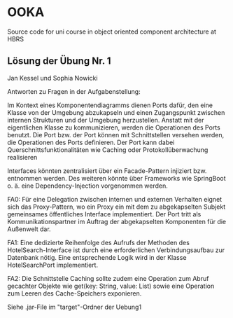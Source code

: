 # OOKA
Source code for uni course in object oriented component architecture at HBRS
## Lösung der Übung Nr. 1
Jan Kessel und Sophia Nowicki

Antworten zu Fragen in der Aufgabenstellung:

Im Kontext eines Komponentendiagramms dienen Ports dafür, den eine Klasse von der Umgebung abzukapseln und einen Zugangspunkt zwischen internen Strukturen und der Umgebung herzustellen. Anstatt mit der eigentlichen Klasse zu kommunizieren, werden die Operationen des Ports benutzt.
Die Port bzw. der Port können mit Schnittstellen versehen werden, die Operationen des Ports definieren.
Der Port kann dabei Querschnittsfunktionalitäten wie Caching oder Protokollüberwachung realisieren

Interfaces könnten zentralisiert über ein Facade-Pattern injiziert bzw. entnommen werden. Des weiteren könnte über Frameworks wie SpringBoot o. ä. eine Dependency-Injection vorgenommen werden.

FA0: Für eine Delegation zwischen internen und externen Verhalten eignet sich das Proxy-Pattern, wo ein Proxy ein mit dem zu abgekapselten Subjekt gemeinsames öffentliches Interface implementiert. Der Port tritt als Kommunikationspartner im Auftrag der abgekapselten Komponenten für die Außenwelt dar.

FA1: Eine dedizierte Reihenfolge des Aufrufs der Methoden des HotelSearch-Interface ist durch eine erforderlichen Verbindungsaufbau zur Datenbank nötig. Eine entsprechende Logik wird in der Klasse HotelSearchPort implementiert.

FA2: Die Schnittstelle Caching sollte zudem eine Operation zum Abruf gecachter Objekte wie get(key: String, value: List<String>) sowie eine Operation zum Leeren des Cache-Speichers exponieren.

Siehe .jar-File im "target"-Ordner der Uebung1

